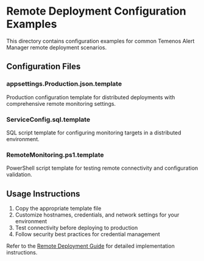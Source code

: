 # Remote Deployment Configuration Examples

This directory contains configuration examples for common Temenos Alert Manager remote deployment scenarios.

## Configuration Files

### appsettings.Production.json.template
Production configuration template for distributed deployments with comprehensive remote monitoring settings.

### ServiceConfig.sql.template  
SQL script template for configuring monitoring targets in a distributed environment.

### RemoteMonitoring.ps1.template
PowerShell script template for testing remote connectivity and configuration validation.

## Usage Instructions

1. Copy the appropriate template file
2. Customize hostnames, credentials, and network settings for your environment
3. Test connectivity before deploying to production
4. Follow security best practices for credential management

Refer to the [Remote Deployment Guide](../RemoteDeploymentGuide.md) for detailed implementation instructions.